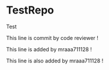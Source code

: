 # TestRepo
Test

This line is commit by code reviewer !

This line is added by mraaa711128 !

This line is also added by mraaa711128 !


